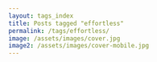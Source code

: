 ```yaml
---
layout: tags_index
title: Posts tagged "effortless"
permalink: /tags/effortless/
image: /assets/images/cover.jpg
image2: /assets/images/cover-mobile.jpg
---
```

